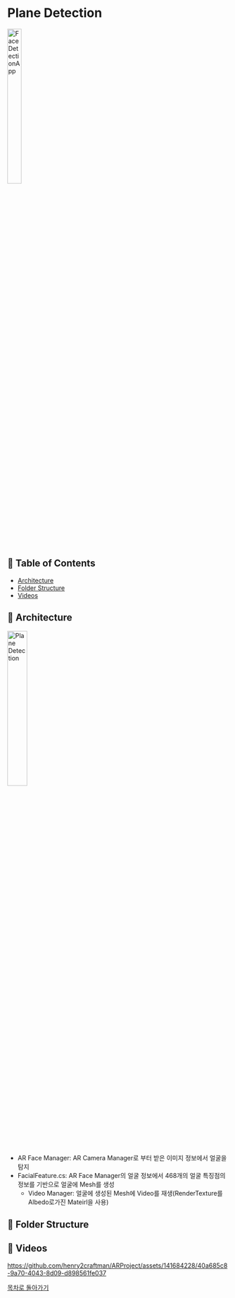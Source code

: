 # Plane Detection
<img src="/ARCore_5th/Assets/Main/FaceDetection/screenshot0.png" width="25%" height="30%" title="px(픽셀) 크기 설정" alt="FaceDetectionApp"></img>

<h2 id="table-of-contents">📝 Table of Contents</h2>

- [Architecture](#architecture)
- [Folder Structure](#folder-structure)
- [Videos](#videos)


<h2 id="architecture">🌠 Architecture</h2>
<img src="/Images/faceDetection.png" width="30%" height="30%" title="px(픽셀) 크기 설정" alt="Plane Detection"></img>

- AR Face Manager: AR Camera Manager로 부터 받은 이미지 정보에서 얼굴을 탐지
- FacialFeature.cs: AR Face Manager의 얼굴 정보에서 468개의 얼굴 특징점의 정보를 기반으로 얼굴에 Mesh를 생성
  - Video Manager: 얼굴에 생성된 Mesh에 Video를 재생(RenderTexture를 Albedo로가진 Mateirl을 사용) 

<h2 id="folder-structure">🌠 Folder Structure</h2>

<h2 id="videos">🌠 Videos</h3>


https://github.com/henry2craftman/ARProject/assets/141684228/40a685c8-9a70-4043-8d09-d898561fe037





[목차로 돌아가기](#table-of-contents)
